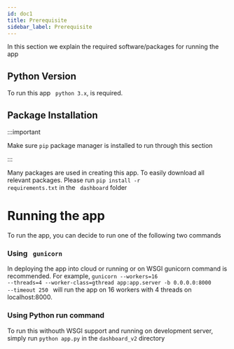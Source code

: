 ```yaml
---
id: doc1
title: Prerequisite
sidebar_label: Prerequisite
---
```


In this section we explain the required software/packages for running the app

## Python Version

To run this app <code> python 3.x</code>, is required.  
## Package Installation
:::important

Make sure <code>pip</code> package manager is installed to run through this section

:::

Many packages are used in creating this app. To easily download all relevant packages. Please run <code>pip install -r requirements.txt</code> in the <code> dashboard</code> folder
# Running the app

To run the app, you can decide to run one of the following two commands


### Using <code> gunicorn</code>
In deploying the app into cloud or running or on WSGI gunicorn command is recommended. For example,
<code>gunicorn --workers=16 --threads=4 --worker-class=gthread app:app.server -b 0.0.0.0:8000 --timeout 250 </code>
will run the app on 16 workers with 4 threads on localhost:8000.

### Using Python run command
To run this withouth WSGI support and running on development server, simply run <code>python app.py</code> in the <code>dashboard_v2</code> directory

